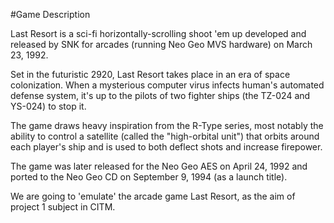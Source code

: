 #Game Description

Last Resort is a sci-fi horizontally-scrolling shoot 'em up developed and released by SNK for arcades (running Neo Geo MVS hardware) on March 23, 1992.

Set in the futuristic 2920, Last Resort takes place in an era of space colonization. When a mysterious computer virus infects human's automated defense system, it's up to the pilots of two fighter ships (the TZ-024 and YS-024) to stop it.

The game draws heavy inspiration from the R-Type series, most notably the ability to control a satellite (called the "high-orbital unit") that orbits around each player's ship and is used to both deflect shots and increase firepower.

The game was later released for the Neo Geo AES on April 24, 1992 and ported to the Neo Geo CD on September 9, 1994 (as a launch title).




We are going to 'emulate' the arcade game Last Resort, as the aim of project 1 subject in CITM.
